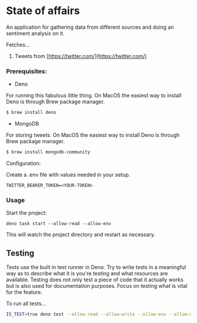 # State of affairs

An application for gathering data from different sources and doing an sentiment
analysis on it.

Fetches...

1. Tweets from [https://twitter.com/](https://twitter.com/)

### Prerequisites:

- Deno

For running this fabulous little thing. On MacOS the easiest way to install Deno
is through Brew package manager.

```bash
$ brew install deno
```

- MongoDB

For storing tweets. On MacOS the easiest way to install Deno is through Brew
package manager.

```bash
$ brew install mongodb-community
```

Configuration:

Create a .env file with values needed in your setup.

```
TWITTER_BEARER_TOKEN=<YOUR-TOKEN>
```

### Usage

Start the project:

```
deno task start --allow-read --allow-env
```

This will watch the project directory and restart as necessary.

## Testing

Tests use the built in test runner in Deno. Try to write tests in a meaningful
way as to describe what it is you're testing and what resources are available.
Testing does not only test a piece of code that it actually works but is also
used for documentation purposes. Focus on testing what is vital for the feature.

To run all tests...

```bash
IS_TEST=true deno test --allow-read --allow-write --allow-env --allow-net --allow-run
```
